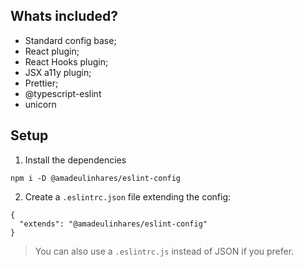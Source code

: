 ## Whats included?

- Standard config base;
- React plugin;
- React Hooks plugin;
- JSX a11y plugin;
- Prettier;
- @typescript-eslint
- unicorn

## Setup

1. Install the dependencies
```
npm i -D @amadeulinhares/eslint-config
```

2. Create a `.eslintrc.json` file extending the config:
```
{
  "extends": "@amadeulinhares/eslint-config"
}
```

> You can also use a `.eslintrc.js` instead of JSON if you prefer.
